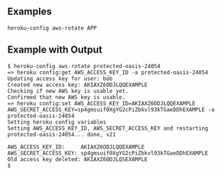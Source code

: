 ## Examples

    heroku-config aws-rotate APP

## Example with Output

    $ heroku-config aws-rotate protected-oasis-24054
    => heroku config:get AWS_ACCESS_KEY_ID -a protected-oasis-24054
    Updating access key for user: bob
    Created new access key: AKIAXZ6ODJLQQEXAMPLE
    Checking if new AWS key is usable yet.
    Confirmed that new AWS key is usable.
    => heroku config:set AWS_ACCESS_KEY_ID=AKIAXZ6ODJLQQEXAMPLE AWS_SECRET_ACCESS_KEY=sp4gmsuif0XgYG2cPiZbkvl93kTGaeDDhEXAMPLE -a protected-oasis-24054
    Setting heroku config variables
    Setting AWS_ACCESS_KEY_ID, AWS_SECRET_ACCESS_KEY and restarting protected-oasis-24054... done, v21

    AWS_ACCESS_KEY_ID:     AKIAXZ6ODJLQQEXAMPLE
    AWS_SECRET_ACCESS_KEY: sp4gmsuif0XgYG2cPiZbkvl93kTGaeDDhEXAMPLE
    Old access key deleted: AKIAXZ6ODJLQSEXAMPLE
    $